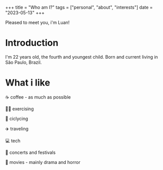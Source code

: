 +++
title =  "Who am I?"
tags = ["personal", "about", "interests"]
date = "2023-05-13"
+++

Pleased to meet you, i'm Luan!

# Introduction

I'm 22 years old, the fourth and youngest child. Born and current living in São Paulo, Brazil.

# What i like

☕ coffee - as much as possible

🏋️‍♂️ exercising

🚴 ciclycing 

✈️ traveling

💻 tech

🎸 concerts and festivals

🎥 movies - mainly drama and horror









